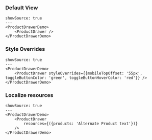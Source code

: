 ### Default View

```react
showSource: true
---
<ProductDrawerDemo>
	<ProductDrawer />
</ProductDrawerDemo>
```
### Style Overrides

```react
showSource: true
---
<ProductDrawerDemo>
	<ProductDrawer styleOverrides={{mobileTopOffset: '55px', toggleButtonColor: 'green', toggleButtonHoverColor: 'red'}} />
</ProductDrawerDemo>
```


### Localize resources

```react
showSource: true
---
<ProductDrawerDemo>
	<ProductDrawer
		resources={({products: 'Alternate Product text'})}
	/>
</ProductDrawerDemo>
```
